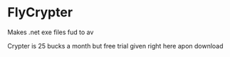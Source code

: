 # FlyCrypter
Makes .net exe files fud to av


Crypter is 25 bucks a month but free trial given right here apon download
